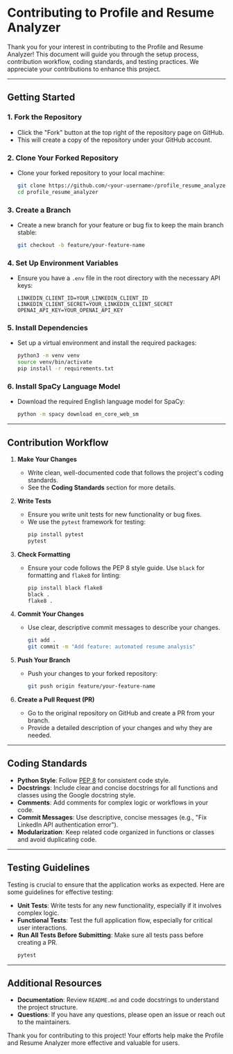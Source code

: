 # Contributing to Profile and Resume Analyzer

Thank you for your interest in contributing to the Profile and Resume Analyzer! This document will guide you through the setup process, contribution workflow, coding standards, and testing practices. We appreciate your contributions to enhance this project.

---

## Getting Started

### 1. Fork the Repository
   - Click the "Fork" button at the top right of the repository page on GitHub.
   - This will create a copy of the repository under your GitHub account.

### 2. Clone Your Forked Repository
   - Clone your forked repository to your local machine:
     ```bash
     git clone https://github.com/<your-username>/profile_resume_analyzer.git
     cd profile_resume_analyzer
     ```

### 3. Create a Branch
   - Create a new branch for your feature or bug fix to keep the main branch stable:
     ```bash
     git checkout -b feature/your-feature-name
     ```

### 4. Set Up Environment Variables
   - Ensure you have a `.env` file in the root directory with the necessary API keys:
     ```plaintext
     LINKEDIN_CLIENT_ID=YOUR_LINKEDIN_CLIENT_ID
     LINKEDIN_CLIENT_SECRET=YOUR_LINKEDIN_CLIENT_SECRET
     OPENAI_API_KEY=YOUR_OPENAI_API_KEY
     ```

### 5. Install Dependencies
   - Set up a virtual environment and install the required packages:
     ```bash
     python3 -m venv venv
     source venv/bin/activate
     pip install -r requirements.txt
     ```

### 6. Install SpaCy Language Model
   - Download the required English language model for SpaCy:
     ```bash
     python -m spacy download en_core_web_sm
     ```

---

## Contribution Workflow

1. **Make Your Changes**
   - Write clean, well-documented code that follows the project's coding standards.
   - See the **Coding Standards** section for more details.

2. **Write Tests**
   - Ensure you write unit tests for new functionality or bug fixes.
   - We use the `pytest` framework for testing:
     ```bash
     pip install pytest
     pytest
     ```

3. **Check Formatting**
   - Ensure your code follows the PEP 8 style guide. Use `black` for formatting and `flake8` for linting:
     ```bash
     pip install black flake8
     black .
     flake8 .
     ```

4. **Commit Your Changes**
   - Use clear, descriptive commit messages to describe your changes.
     ```bash
     git add .
     git commit -m "Add feature: automated resume analysis"
     ```

5. **Push Your Branch**
   - Push your changes to your forked repository:
     ```bash
     git push origin feature/your-feature-name
     ```

6. **Create a Pull Request (PR)**
   - Go to the original repository on GitHub and create a PR from your branch.
   - Provide a detailed description of your changes and why they are needed.

---

## Coding Standards

- **Python Style**: Follow [PEP 8](https://www.python.org/dev/peps/pep-0008/) for consistent code style.
- **Docstrings**: Include clear and concise docstrings for all functions and classes using the Google docstring style.
- **Comments**: Add comments for complex logic or workflows in your code.
- **Commit Messages**: Use descriptive, concise messages (e.g., "Fix LinkedIn API authentication error").
- **Modularization**: Keep related code organized in functions or classes and avoid duplicating code.

---

## Testing Guidelines

Testing is crucial to ensure that the application works as expected. Here are some guidelines for effective testing:

- **Unit Tests**: Write tests for any new functionality, especially if it involves complex logic.
- **Functional Tests**: Test the full application flow, especially for critical user interactions.
- **Run All Tests Before Submitting**: Make sure all tests pass before creating a PR.
  ```bash
  pytest
  ```

---

## Additional Resources

- **Documentation**: Review `README.md` and code docstrings to understand the project structure.
- **Questions**: If you have any questions, please open an issue or reach out to the maintainers.

Thank you for contributing to this project! Your efforts help make the Profile and Resume Analyzer more effective and valuable for users.
